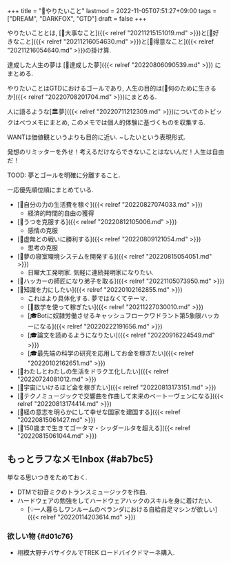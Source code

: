 +++
title = "🚀やりたいこと"
lastmod = 2022-11-05T07:51:27+09:00
tags = ["DREAM", "DARKFOX", "GTD"]
draft = false
+++

やりたいこととは, [🦊大事なこと]({{< relref "20211215151019.md" >}})と[🦊好きなこと]({{< relref "20211216054630.md" >}})と[🦊得意なこと]({{< relref "20211216054640.md" >}})の掛け算.

達成した人生の夢は [🦊達成した夢]({{< relref "20220806090539.md" >}}) にまとめる.

やりたいことはGTDにおけるゴールであり, 人生の目的は[🦊何のために生きるか]({{< relref "20220708201704.md" >}})にまとめる.

人に語るような[🏛夢]({{< relref "20220711212309.md" >}})についてのトピックはべつメモにまとめ, このメモでは個人的体験に基づくものを収集する.

WANTは価値観というよりも目的に近い. ~したいという表現形式.

発想のリミッターを外せ！考えるだけならできないことはないんだ！人生は自由だ！

TOOD: 夢とゴールを明確に分離すること.

一応優先順位順にまとめている.

-   [🚀自分の力の生活費を稼ぐ]({{< relref "20220827074033.md" >}})
    -   経済的時間的自由の獲得
-   [🚀うつを克服する]({{< relref "20220812105006.md" >}})
    -   感情の克服
-   [🚀虚無との戦いに勝利する]({{< relref "20220809121054.md" >}})
    -   思考の克服
-   [🚀夢の寝室環境システムを開発する]({{< relref "20220815054051.md" >}})
    -   日曜大工発明家. 気軽に連続発明家になりたい.
-   [🚀ハッカーの師匠になり弟子を取る]({{< relref "20221105073950.md" >}})
-   [🦊知識を力にしたい]({{< relref "20220102162855.md" >}})
    -   これはより具体化する. 夢ではなくてテーマ.
    -   [🦊数学を使って稼ぎたい]({{< relref "20211227030010.md" >}})
    -   [🎓Botに奴隷労働させるキャッシュフロークワドラント第5象限ハッカーになる]({{< relref "20220222191656.md" >}})
    -   [🎓論文を読めるようになりたい]({{< relref "20220916224549.md" >}})
    -   [🎓最先端の科学の研究を応用してお金を稼ぎたい]({{< relref "20220102162651.md" >}})
-   [🚀わたしとわたしの生活をドラクエ化したい]({{< relref "20220724081012.md" >}})
-   [🚀宇宙にいけるほど金を稼ぎたい]({{< relref "20220813173151.md" >}})
-   [🚀テクノミュージックで交響曲を作曲して未来のベートーヴェンになる]({{< relref "20220813174414.md" >}})
-   [🚀経の意志を明らかにして幸せな国家を建国する]({{< relref "20220815061427.md" >}})
-   [🚀150歳まで生きてゴータマ・シッダールタを超える]({{< relref "20220815061044.md" >}})


## もっとラフなメモInbox {#ab7bc5}

単なる思いつきをためておく.

-   DTMで初音ミクのトランスミュージックを作曲.
-   ハードウェアの勉強をしてハードウェアハックのスキルを身に着けたい.
    -   [💡一人暮らしワンルームのベランダにおける自給自足マシンが欲しい]({{< relref "20220114203614.md" >}})


### 欲しい物 {#d01c76}

-   相模大野チバサイクルでTREK ロードバイクドマーネ購入.
